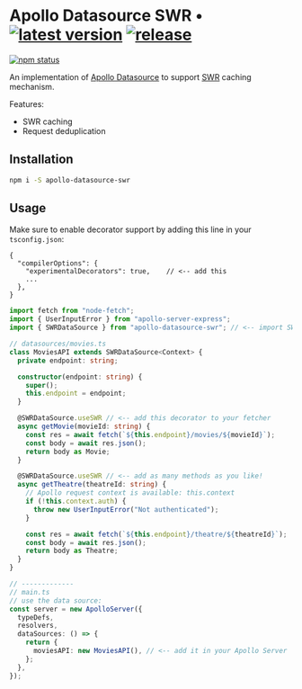 # Apollo Datasource SWR &bull; [![latest version](https://img.shields.io/npm/v/apollo-datasource-swr/latest.svg)](https://www.npmjs.com/package/apollo-datasource-swr) [![release](https://github.com/andresusanto/apollo-datasource-swr/actions/workflows/release.yml/badge.svg)](https://github.com/andresusanto/apollo-datasource-swr/actions/workflows/release.yml)

[![npm status](https://nodei.co/npm/apollo-datasource-swr.png)](https://www.npmjs.com/package/apollo-datasource-swr)

An implementation of [Apollo Datasource](https://www.apollographql.com/docs/apollo-server/data/data-sources/#open-source-implementations) to support [SWR](https://datatracker.ietf.org/doc/html/rfc5861#section-3) caching mechanism.

Features:

- SWR caching
- Request deduplication

## Installation

```bash
npm i -S apollo-datasource-swr
```

## Usage

Make sure to enable decorator support by adding this line in your `tsconfig.json`:

```jsonc
{
  "compilerOptions": {
    "experimentalDecorators": true,    // <-- add this
    ...
  },
}
```

```ts
import fetch from "node-fetch";
import { UserInputError } from "apollo-server-express";
import { SWRDataSource } from "apollo-datasource-swr"; // <-- import SWRDataSource

// datasources/movies.ts
class MoviesAPI extends SWRDataSource<Context> {
  private endpoint: string;

  constructor(endpoint: string) {
    super();
    this.endpoint = endpoint;
  }

  @SWRDataSource.useSWR // <-- add this decorator to your fetcher
  async getMovie(movieId: string) {
    const res = await fetch(`${this.endpoint}/movies/${movieId}`);
    const body = await res.json();
    return body as Movie;
  }

  @SWRDataSource.useSWR // <-- add as many methods as you like!
  async getTheatre(theatreId: string) {
    // Apollo request context is available: this.context
    if (!this.context.auth) {
      throw new UserInputError("Not authenticated");
    }

    const res = await fetch(`${this.endpoint}/theatre/${theatreId}`);
    const body = await res.json();
    return body as Theatre;
  }
}

// -------------
// main.ts
// use the data source:
const server = new ApolloServer({
  typeDefs,
  resolvers,
  dataSources: () => {
    return {
      moviesAPI: new MoviesAPI(), // <-- add it in your Apollo Server
    };
  },
});
```
